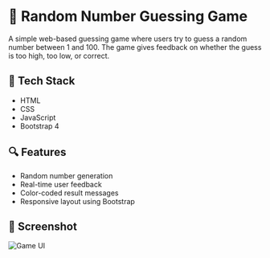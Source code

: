# 🎯 Random Number Guessing Game

A simple web-based guessing game where users try to guess a random number between 1 and 100. The game gives feedback on whether the guess is too high, too low, or correct.

## 🚀 Tech Stack

- HTML
- CSS
- JavaScript
- Bootstrap 4

## 🔍 Features

- Random number generation
- Real-time user feedback
- Color-coded result messages
- Responsive layout using Bootstrap

## 📸 Screenshot

![Game UI](https://d1tgh8fmlzexmh.cloudfront.net/ccbp-dynamic-webapps/guess-game-img.png)
